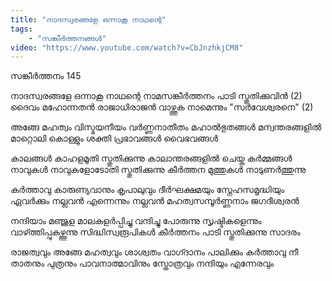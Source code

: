 ```yaml
---
title: "നാദസ്വരങ്ങളേ ഒന്നാകൂ നാഥന്റെ"
tags:
    - "സങ്കീർത്തനങ്ങൾ"
video: "https://www.youtube.com/watch?v=CbJnzhkjCM8"
---
```


സങ്കീർത്തനം 145

നാദസ്വരങ്ങളേ ഒന്നാകൂ നാഥന്റെ
നാമസങ്കീർത്തനം പാടി സ്തുതിക്കുവിൻ (2)
ദൈവം മഹോന്നതൻ രാജാധിരാജൻ
വാഴ്ത്തുക നാമെന്നും "സർവേശ്വരനെ" (2)

അങ്ങേ മഹത്വം വിസ്മയനീയം
വർണ്ണനാതീതം മഹാൽഭുതങ്ങൾ
മന്വന്തരങ്ങളിൽ മാറ്റൊലി കൊള്ളും
ശക്തി പ്രഭാവങ്ങൾ വൈഭവങ്ങൾ

കാലങ്ങൾ കാഹളമൂതി സ്തുതിക്കുന്നു
കാലാന്തരങ്ങളിൽ ചെയ്ത കർമ്മങ്ങൾ
നാവുകൾ നാവുകളോടോതി സ്തുതിക്കുന്നു
കീർത്തന മുത്തുകൾ നാടുണർത്തുന്നു

കർത്താവു കാരുണ്യവാനും കൃപാലുവും
ദീർഘക്ഷമയും സ്നേഹസമൃദ്ധിയും
ഏവർക്കും നല്ലവൻ എന്നെന്നും നല്ലവൻ
മഹത്വസമ്പൂർണ്ണനാം ജഗദീശ്വരൻ

നന്ദിയാം മഞ്ജുള മാലകളർപ്പിച്ചു
വന്ദിച്ചു പോരുന്നു സൃ‍ഷ്ടികളെന്നും
വാഴ്‍ത്തിപ്പുകഴ്ത്തുന്നു സിദ്ധിസ്വരൂപികൾ
കീർത്തനം പാടി സ്തുതിക്കുന്നു സാദരം

രാജത്വവും അങ്ങേ മഹത്വവും ശാശ്വതം
വാഗ്‍ദാനം പാലിക്കും കർത്താവു നീ
താതനും പുത്രനും പാവനാത്മാവിനും
സ്തോത്രവും നന്ദിയും എന്നേരവും
